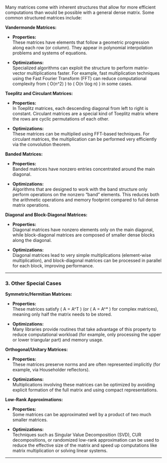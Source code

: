 Many matrices come with inherent structures that allow for more efficient computations than would be possible with a general dense matrix. Some common structured matrices include:

**Vandermonde Matrices:**  
- **Properties:**  
  These matrices have elements that follow a geometric progression along each row (or column). They appear in polynomial interpolation problems and systems of equations.
  
- **Optimizations:**  
  Specialized algorithms can exploit the structure to perform matrix-vector multiplications faster. For example, fast multiplication techniques using the Fast Fourier Transform (FFT) can reduce computational complexity from \( O(n^2) \) to \( O(n \log n) \) in some cases.
  
**Toeplitz and Circulant Matrices:**  
- **Properties:**  
  In Toeplitz matrices, each descending diagonal from left to right is constant. Circulant matrices are a special kind of Toeplitz matrix where the rows are cyclic permutations of each other.
  
- **Optimizations:**  
  These matrices can be multiplied using FFT-based techniques. For circulant matrices, the multiplication can be performed very efficiently via the convolution theorem.

**Banded Matrices:**  
- **Properties:**  
  Banded matrices have nonzero entries concentrated around the main diagonal.
  
- **Optimizations:**  
  Algorithms that are designed to work with the band structure only perform operations on the nonzero “band” elements. This reduces both the arithmetic operations and memory footprint compared to full dense matrix operations.

**Diagonal and Block-Diagonal Matrices:**  
- **Properties:**  
  Diagonal matrices have nonzero elements only on the main diagonal, while block-diagonal matrices are composed of smaller dense blocks along the diagonal.
  
- **Optimizations:**  
  Diagonal matrices lead to very simple multiplications (element-wise multiplication), and block-diagonal matrices can be processed in parallel for each block, improving performance.

---

### 3. Other Special Cases

**Symmetric/Hermitian Matrices:**  
- **Properties:**  
  These matrices satisfy \( A = A^T \) (or \( A = A^* \) for complex matrices), meaning only half the matrix needs to be stored.
  
- **Optimizations:**  
  Many libraries provide routines that take advantage of this property to reduce computational workload (for example, only processing the upper or lower triangular part) and memory usage.

**Orthogonal/Unitary Matrices:**  
- **Properties:**  
  These matrices preserve norms and are often represented implicitly (for example, via Householder reflectors).
  
- **Optimizations:**  
  Multiplications involving these matrices can be optimized by avoiding explicit formation of the full matrix and using compact representations.

**Low-Rank Approximations:**  
- **Properties:**  
  Some matrices can be approximated well by a product of two much smaller matrices.
  
- **Optimizations:**  
  Techniques such as Singular Value Decomposition (SVD), CUR decompositions, or randomized low-rank approximation can be used to reduce the effective size of the matrix and speed up computations like matrix multiplication or solving linear systems.

---
